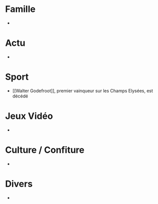 # Famille
- 
# Actu
- 
# Sport
- [[Walter Godefroot]], premier vainqueur sur les Champs Elysées, est décédé
# Jeux Vidéo
- 
# Culture / Confiture
- 
# Divers
- 
